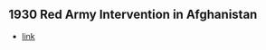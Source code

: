 ## 1930 Red Army Intervention in Afghanistan
- [link](https://en.wikipedia.org/wiki/Red_Army_intervention_in_Afghanistan_(1930))
